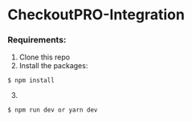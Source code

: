 # CheckoutPRO-Integration

### Requirements:

1. Clone this repo 
2. Install the packages:
```
$ npm install
```
3.
```bash
$ npm run dev or yarn dev
```
